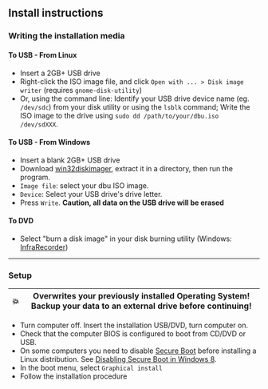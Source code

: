 ## Install instructions

### Writing the installation media

#### To USB - From Linux

  * Insert a 2GB+ USB drive
  * Right-click the ISO image file, and click `Open with ... > Disk image writer` (requires `gnome-disk-utility`)
  * Or, using the command line: Identify your USB drive device name (eg. `/dev/sdc`) from your disk utility or using the `lsblk` command; Write the ISO image to the drive using `sudo dd /path/to/your/dbu.iso /dev/sdXXX`.

#### To USB - From Windows

  * Insert a blank 2GB+ USB drive
  * Download [win32diskimager](http://sourceforge.net/projects/win32diskimager/files/latest/download), extract it in a directory, then run the program.
  * `Image file`: select your dbu ISO image.
  * `Device`: Select your USB drive's drive letter.
  * Press `Write`. **Caution, all data on the USB drive will be erased**

#### To DVD

  * Select "burn a disk image" in your disk burning utility (Windows: [InfraRecorder](http://infrarecorder.org/?page_id=5))

------------------------------------------

### Setup

| 💥 |Overwrites your previously installed Operating System! Backup your data to an external drive before continuing! |
|---------|---------|

 * Turn computer off. Insert the installation USB/DVD, turn computer on.
  * Check that the computer BIOS is configured to boot from CD/DVD or USB.
  * On some computers you need to disable [Secure Boot](https://en.wikipedia.org/wiki/Unified_Extensible_Firmware_Interface#Secure_boot) before installing a Linux distribution. See [Disabling Secure Boot in Windows 8](https://github.com/nodiscc/scriptz/blob/master/SHEETS/disabling_secure_boot_in_windows_8.md).
 * In the boot menu, select `Graphical install`
 * Follow the installation procedure
